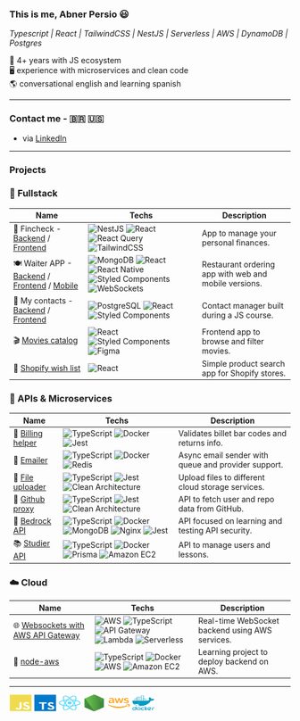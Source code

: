 ### This is me, Abner Persio 😃

_Typescript | React  | TailwindCSS | NestJS | Serverless | AWS | DynamoDB | Postgres_

🧠 4+ years with JS ecosystem  
🖥️ experience with microservices and clean code  
🌎 conversational english and learning spanish

---

### Contact me - 🇧🇷 🇺🇸

- via [LinkedIn](https://linkedin.com/in/abnerpersio/)

---

### Projects

### 📱 Fullstack

| Name | Techs | Description |
|------|-------|-------------|
| 🧾 Fincheck - [Backend](https://github.com/abnerpersio/fincheck-api) / [Frontend](https://github.com/abnerpersio/fincheck-web) | ![NestJS](https://img.shields.io/badge/NestJS-E0234E?style=flat&logo=nestjs&logoColor=white) ![React](https://img.shields.io/badge/React-20232A?style=flat&logo=react&logoColor=61DAFB) ![React Query](https://img.shields.io/badge/React_Query-FF4154?style=flat&logo=reactquery&logoColor=white) ![TailwindCSS](https://img.shields.io/badge/TailwindCSS-06B6D4?style=flat&logo=tailwindcss&logoColor=white) | App to manage your personal finances. |
| 🍽️ Waiter APP - [Backend](https://github.com/abnerpersio/waiter-backend) / [Frontend](https://github.com/abnerpersio/waiter-web) / [Mobile](https://github.com/abnerpersio/waiter-app) | ![MongoDB](https://img.shields.io/badge/MongoDB-47A248?style=flat&logo=mongodb&logoColor=white) ![React](https://img.shields.io/badge/React-20232A?style=flat&logo=react&logoColor=61DAFB) ![React Native](https://img.shields.io/badge/React_Native-20232A?style=flat&logo=react&logoColor=61DAFB) ![Styled Components](https://img.shields.io/badge/Styled--Components-20232A?style=flat&logo=styled-components&logoColor=white) ![WebSockets](https://img.shields.io/badge/WebSockets-000000?style=flat&logo=socket.io&logoColor=white) | Restaurant ordering app with web and mobile versions. |
| 👥 My contacts - [Backend](https://github.com/abnerpersio/mycontacts-backend) / [Frontend](https://github.com/abnerpersio/mycontacts-frontend) | ![PostgreSQL](https://img.shields.io/badge/PostgreSQL-4169E1?style=flat&logo=postgresql&logoColor=white) ![React](https://img.shields.io/badge/React-20232A?style=flat&logo=react&logoColor=61DAFB) ![Styled Components](https://img.shields.io/badge/Styled--Components-20232A?style=flat&logo=styled-components&logoColor=white) | Contact manager built during a JS course. |
| 🎬 [Movies catalog](https://github.com/abnerpersio/movies-catalog) | ![React](https://img.shields.io/badge/React-20232A?style=flat&logo=react&logoColor=61DAFB) ![Styled Components](https://img.shields.io/badge/Styled--Components-20232A?style=flat&logo=styled-components&logoColor=white) ![Figma](https://img.shields.io/badge/Figma-F24E1E?style=flat&logo=figma&logoColor=white) | Frontend app to browse and filter movies. |
| 🛒 [Shopify wish list](https://github.com/abnerpersio/shopify-wish-list) | ![React](https://img.shields.io/badge/React-20232A?style=flat&logo=react&logoColor=61DAFB) | Simple product search app for Shopify stores. |


### 🧩 APIs & Microservices


| Name | Techs | Description |
|------|-------|-------------|
| 💸 [Billing helper](https://github.com/abnerpersio/billing-helper) | ![TypeScript](https://img.shields.io/badge/TypeScript-3178C6?style=flat&logo=typescript&logoColor=white) ![Docker](https://img.shields.io/badge/Docker-2496ED?style=flat&logo=docker&logoColor=white) ![Jest](https://img.shields.io/badge/Jest-C21325?style=flat&logo=jest&logoColor=white) | Validates billet bar codes and returns info. |
| 📧 [Emailer](https://github.com/abnerpersio/emailer) | ![TypeScript](https://img.shields.io/badge/TypeScript-3178C6?style=flat&logo=typescript&logoColor=white) ![Docker](https://img.shields.io/badge/Docker-2496ED?style=flat&logo=docker&logoColor=white) ![Redis](https://img.shields.io/badge/Redis-DC382D?style=flat&logo=redis&logoColor=white) | Async email sender with queue and provider support. |
| 📁 [File uploader](https://github.com/abnerpersio/file-uploader) | ![TypeScript](https://img.shields.io/badge/TypeScript-3178C6?style=flat&logo=typescript&logoColor=white) ![Jest](https://img.shields.io/badge/Jest-C21325?style=flat&logo=jest&logoColor=white) ![Clean Architecture](https://img.shields.io/badge/Clean_Architecture-000000?style=flat&logo=cleanarchitecture&logoColor=white) | Upload files to different cloud storage services. |
| 🧪 [Github proxy](https://github.com/abnerpersio/github-proxy) | ![TypeScript](https://img.shields.io/badge/TypeScript-3178C6?style=flat&logo=typescript&logoColor=white) ![Jest](https://img.shields.io/badge/Jest-C21325?style=flat&logo=jest&logoColor=white) ![Clean Architecture](https://img.shields.io/badge/Clean_Architecture-000000?style=flat&logo=cleanarchitecture&logoColor=white) | API to fetch user and repo data from GitHub. |
| 🧱 [Bedrock API](https://github.com/abnerpersio/bedrock-api) | ![TypeScript](https://img.shields.io/badge/TypeScript-3178C6?style=flat&logo=typescript&logoColor=white) ![Docker](https://img.shields.io/badge/Docker-2496ED?style=flat&logo=docker&logoColor=white) ![MongoDB](https://img.shields.io/badge/MongoDB-47A248?style=flat&logo=mongodb&logoColor=white) ![Nginx](https://img.shields.io/badge/Nginx-009639?style=flat&logo=nginx&logoColor=white) ![Jest](https://img.shields.io/badge/Jest-C21325?style=flat&logo=jest&logoColor=white) | API focused on learning and testing API security. |
| 📚 [Studier API](https://github.com/abnerpersio/studier-api) | ![TypeScript](https://img.shields.io/badge/TypeScript-3178C6?style=flat&logo=typescript&logoColor=white) ![Docker](https://img.shields.io/badge/Docker-2496ED?style=flat&logo=docker&logoColor=white) ![Prisma](https://img.shields.io/badge/Prisma-2D3748?style=flat&logo=prisma&logoColor=white) ![Amazon EC2](https://img.shields.io/badge/Amazon_EC2-FF9900?style=flat&logo=amazonaws&logoColor=white) | API to manage users and lessons. |

### ☁️ Cloud

| Name | Techs | Description |
|------|-------|-------------|
| 🌐 [Websockets with AWS API Gateway](https://github.com/abnerpersio/websockets-aws-apigw) | ![AWS](https://img.shields.io/badge/AWS-232F3E?style=flat&logo=amazonaws&logoColor=white) ![TypeScript](https://img.shields.io/badge/TypeScript-3178C6?style=flat&logo=typescript&logoColor=white) ![API Gateway](https://img.shields.io/badge/API_Gateway-FF4F00?style=flat&logo=amazonaws&logoColor=white) ![Lambda](https://img.shields.io/badge/Lambda-FF9900?style=flat&logo=awslambda&logoColor=white) ![Serverless](https://img.shields.io/badge/Serverless-FD5750?style=flat&logo=serverless&logoColor=white) | Real-time WebSocket backend using AWS services. |
| 🐳 [node-aws](https://github.com/abnerpersio/node-aws) | ![TypeScript](https://img.shields.io/badge/TypeScript-3178C6?style=flat&logo=typescript&logoColor=white) ![Docker](https://img.shields.io/badge/Docker-2496ED?style=flat&logo=docker&logoColor=white) ![AWS](https://img.shields.io/badge/AWS-FF4F00?style=flat&logo=amazonaws&logoColor=white) ![Amazon EC2](https://img.shields.io/badge/Amazon_EC2-FF9900?style=flat&logo=amazonaws&logoColor=white) | Learning project to deploy backend on AWS. |

--- 

<div style="display: inline_block">
  <img align="center" alt="Javascript icon" height="30" width="40" src="https://raw.githubusercontent.com/devicons/devicon/master/icons/javascript/javascript-plain.svg">
  <img align="center" alt="Typescript icon" height="30" width="40" src="https://raw.githubusercontent.com/devicons/devicon/master/icons/typescript/typescript-plain.svg">
  <img align="center" alt="React icon" height="30" width="40" src="https://raw.githubusercontent.com/devicons/devicon/master/icons/react/react-original.svg">
  <img align="center" alt="Node icon" height="30" width="40" src="https://raw.githubusercontent.com/devicons/devicon/master/icons/nodejs/nodejs-original.svg">
  <img align="center" alt="AWS icon" height="30" width="40" src="https://raw.githubusercontent.com/devicons/devicon/master/icons/amazonwebservices/amazonwebservices-plain-wordmark.svg">
  <img align="center" alt="Docker icon" height="30" width="40" src="https://raw.githubusercontent.com/devicons/devicon/master/icons/docker/docker-plain-wordmark.svg">
</div>
